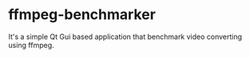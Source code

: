 # ffmpeg-benchmarker
It's a simple Qt Gui based application that benchmark video converting using ffmpeg.
